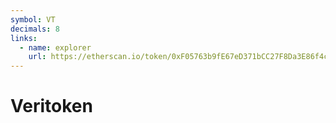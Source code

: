 ```yaml
---
symbol: VT
decimals: 8
links:
  - name: explorer
    url: https://etherscan.io/token/0xF05763b9fE67eD371bCC27F8Da3E86f4c7053e34
---
```


# Veritoken
